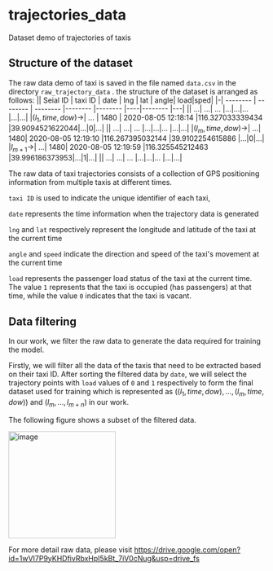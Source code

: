# trajectories_data
Dataset demo of trajectories of taxis
## Structure of the dataset
The raw data demo of taxi is saved in the file named `data.csv` in the directory `raw_trajectory_data` . the structure of the dataset is arranged as follows:
|| Seial ID | taxi ID  | date     | lng | lat | angle| load|sped|
|-| -------- | -------- | -------- |-------- |-------- |----|-------- |---|
|| ...| ...| ... |...|...|... |...|...|
|$(l_1,time,dow)\rightarrow$| ... | 1480 | 2020-08-05 12:18:14 |116.327033339434 |39.9094521622044|...|0|...|
|| ...| ...| ... |...|...|... |...|...|
|$(l_m,time,dow)\rightarrow$| ...| 1480| 2020-08-05 12:19:10 |116.267395032144 |39.9102254615886 |...|0|...|
|$l_{m+1}\rightarrow$| ...| 1480| 2020-08-05 12:19:59 |116.325545212463 |39.996186373953|...|1|...|
|| ...| ...| ... |...|...|... |...|...|

The raw data of taxi trajectories consists of a collection of GPS positioning information from multiple taxis at different times. 

 ``taxi ID`` is used to indicate the unique identifier of each taxi,
 
 ``date`` represents the time information when the trajectory data is generated
 
 ``lng`` and ``lat`` respectively represent the longitude and latitude of the taxi at the current time
 
 ``angle`` and ``speed`` indicate the direction and speed of the taxi's movement at the current time
 
 ``load`` represents the passenger load status of the taxi at the current time. The value `1` represents that the taxi is occupied (has passengers) at that time, while the value `0` indicates that the taxi is vacant.

## Data filtering
In our work, we filter the raw data to generate the data required for training the model. 

Firstly, we will filter all the data of the taxis that need to be extracted based on their taxi ID. After sorting the filtered data by `date`, we will select the trajectory points with `load` values of `0` and `1` respectively to form the final dataset used for training which is  represented as $((l_1, time, dow), ..., (l_m, time, dow))$ and $(l_m, ..., l_{m+n})$ in our work.

The following figure shows a subset of the filtered data.


<img width="210" alt="image" src="https://github.com/BigBrotherChou/trajectories_data/assets/39646185/42165f8a-794a-4586-bf6a-92158afd679e">

For more detail raw data, please visit https://drive.google.com/open?id=1wVI7P9yKHDfivRbxHpI5kBt_7iV0cNug&usp=drive_fs
